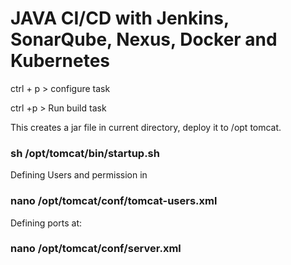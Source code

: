 # JAVA CI/CD with Jenkins, SonarQube, Nexus, Docker and Kubernetes

ctrl + p  > configure task

ctrl +p > Run build task

This creates a jar file in current directory, deploy it to /opt tomcat.

### sh /opt/tomcat/bin/startup.sh

Defining Users and permission in
### nano /opt/tomcat/conf/tomcat-users.xml

Defining ports at:

### nano /opt/tomcat/conf/server.xml



